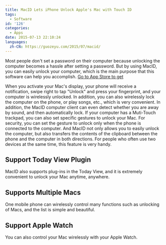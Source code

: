```yaml
---
title: MacID Lets iPhone Unlock Apple's Mac with Touch ID
tags:
  - Software
id: '126'
categories:
  - Apps
date: 2015-07-13 22:10:24
languages:
  zh-CN: https://guozeyu.com/2015/07/macid/
---
```


Most people don't set a password on their computer because unlocking the computer becomes a hassle after setting a password. But by using MacID, you can easily unlock your computer, which is the main purpose that this software can help you accomplish. [Go to App Store to get](https://apps.apple.com/cn/app/macid/id948478740?at=10lJIS)

When you activate your Mac's display, your phone will receive a notification, swipe right to tap "Unlock" and press your fingerprint, and your computer is <!-- more --> wirelessly unlocked. In addition, you can also wirelessly lock the computer on the phone, or play songs, etc., which is very convenient. In addition, the MacID computer client can even detect whether you are away by sound, and then automatically lock. If your computer has a Muti-Touch trackpad, you can also set specific gestures to unlock your Mac. For security, you can set the gesture to unlock only when the phone is connected to the computer. And MacID not only allows you to easily unlock the computer, but also transfers the contents of the clipboard between the phone and the computer in both directions. For people who often use two devices at the same time, this feature is very handy.

## Support Today View Plugin

MacID also supports plug-ins in the Today View, and it is extremely convenient to unlock your Mac anytime, anywhere.

## Supports Multiple Macs

One mobile phone can wirelessly control many functions such as unlocking of Macs, and the list is simple and beautiful.

## Support Apple Watch

You can also control your Mac wirelessly with your Apple Watch.
